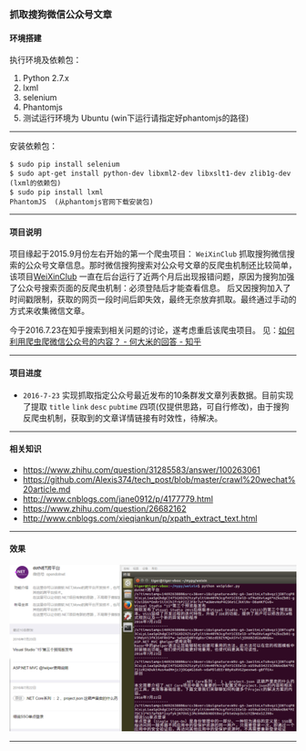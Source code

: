 ### 抓取搜狗微信公众号文章

#### 环境搭建

执行环境及依赖包：

1. Python 2.7.x
2. lxml
3. selenium
4. Phantomjs
5. 测试运行环境为 Ubuntu (win下运行请指定好phantomjs的路径)

*** 

安装依赖包：

```
$ sudo pip install selenium
$ sudo apt-get install python-dev libxml2-dev libxslt1-dev zlib1g-dev (lxml的依赖包)
$ sudo pip install lxml
PhantomJS  (从phantomjs官网下载安装包)
```

*** 

#### 项目说明

项目缘起于2015.9月份左右开始的第一个爬虫项目： `WeiXinClub` 抓取搜狗微信搜索的公众号文章信息。那时微信搜狗搜索对公众号文章的反爬虫机制还比较简单，该项目[WeiXinClub](http://weixin.itfanr.cc/) 一直在后台运行了近两个月后出现报错问题，原因为搜狗加强了公众号搜索页面的反爬虫机制：必须登陆后才能查看信息。
后又因搜狗加入了时间戳限制，获取的网页一段时间后即失效，最终无奈放弃抓取。最终通过手动的方式来收集微信文章。

今于2016.7.23在知乎搜索到相关问题的讨论，遂考虑重启该爬虫项目。 见：[如何利用爬虫爬微信公众号的内容？ - 何大米的回答 - 知乎](https://www.zhihu.com/question/31285583/answer/100263061)

*** 

#### 项目进度

* `2016-7-23` 实现抓取指定公众号最近发布的10条群发文章列表数据。目前实现了提取 `title` `link` `desc` `pubtime` 四项(仅提供思路，可自行修改)，由于搜狗反爬虫机制，获取到的文章详情链接有时效性，待解决。

*** 

#### 相关知识

* https://www.zhihu.com/question/31285583/answer/100263061
* https://github.com/Alexis374/tech_post/blob/master/crawl%20wechat%20article.md
* http://www.cnblogs.com/jane0912/p/4177779.html
* https://www.zhihu.com/question/26682162
* http://www.cnblogs.com/xieqiankun/p/xpath_extract_text.html

*** 

#### 效果

![](result_1581.png)

*** 